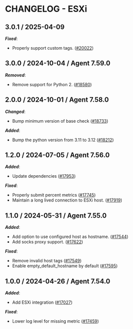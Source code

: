 # CHANGELOG - ESXi

<!-- towncrier release notes start -->

## 3.0.1 / 2025-04-09

***Fixed***:

* Properly support custom tags. ([#20022](https://github.com/DataDog/integrations-core/pull/20022))

## 3.0.0 / 2024-10-04 / Agent 7.59.0

***Removed***:

* Remove support for Python 2. ([#18580](https://github.com/DataDog/integrations-core/pull/18580))

## 2.0.0 / 2024-10-01 / Agent 7.58.0

***Changed***:

* Bump minimum version of base check ([#18733](https://github.com/DataDog/integrations-core/pull/18733))

***Added***:

* Bump the python version from 3.11 to 3.12 ([#18212](https://github.com/DataDog/integrations-core/pull/18212))

## 1.2.0 / 2024-07-05 / Agent 7.56.0

***Added***:

* Update dependencies ([#17953](https://github.com/DataDog/integrations-core/pull/17953))

***Fixed***:

* Properly submit percent metrics ([#17745](https://github.com/DataDog/integrations-core/pull/17745))
* Maintain a long lived connection to ESXi host. ([#17919](https://github.com/DataDog/integrations-core/pull/17919))

## 1.1.0 / 2024-05-31 / Agent 7.55.0

***Added***:

* Add option to use configured host as hostname. ([#17544](https://github.com/DataDog/integrations-core/pull/17544))
* Add socks proxy support. ([#17622](https://github.com/DataDog/integrations-core/pull/17622))

***Fixed***:

* Remove invalid host tags ([#17549](https://github.com/DataDog/integrations-core/pull/17549))
* Enable empty_default_hostname by default ([#17595](https://github.com/DataDog/integrations-core/pull/17595))

## 1.0.0 / 2024-04-26 / Agent 7.54.0

***Added***:

* Add ESXi integration ([#17027](https://github.com/DataDog/integrations-core/pull/17027))

***Fixed***:

* Lower log level for missing metric ([#17459](https://github.com/DataDog/integrations-core/pull/17459))
